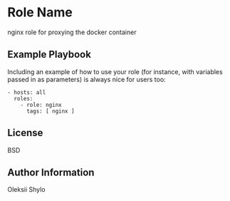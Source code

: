 Role Name
=========

nginx role for proxying the docker container

Example Playbook
----------------

Including an example of how to use your role (for instance, with variables passed in as parameters) is always nice for users too:

    - hosts: all
      roles:
        - role: nginx
          tags: [ nginx ]

License
-------

BSD

Author Information
------------------

Oleksii Shylo
